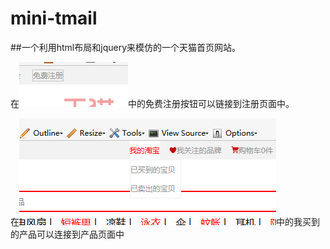 # mini-tmail
##一个利用html布局和jquery来模仿的一个天猫首页网站。

在![注册](https://raw.githubusercontent.com/nikomal/mini-tmail/master/img/markdown1.png)中的免费注册按钮可以链接到注册页面中。


在![产品](https://raw.githubusercontent.com/nikomal/mini-tmail/master/img/markdown2.png)中的我买到的产品可以连接到产品页面中

